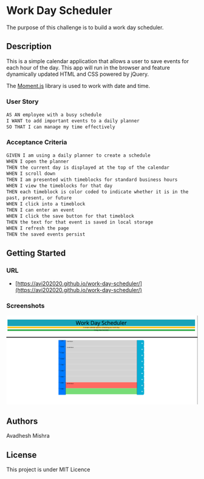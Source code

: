 # Work Day Scheduler

The purpose of this challenge is to build a work day scheduler.

## Description

This is a simple calendar application that allows a user to save events for each hour of the day. This app will run in the browser and feature dynamically updated HTML and CSS powered by jQuery.

The [Moment.js](https://momentjs.com/) library is used to work with date and time.

### User Story

```
AS AN employee with a busy schedule
I WANT to add important events to a daily planner
SO THAT I can manage my time effectively
```

### Acceptance Criteria

```
GIVEN I am using a daily planner to create a schedule
WHEN I open the planner
THEN the current day is displayed at the top of the calendar
WHEN I scroll down
THEN I am presented with timeblocks for standard business hours
WHEN I view the timeblocks for that day
THEN each timeblock is color coded to indicate whether it is in the past, present, or future
WHEN I click into a timeblock
THEN I can enter an event
WHEN I click the save button for that timeblock
THEN the text for that event is saved in local storage
WHEN I refresh the page
THEN the saved events persist
```

## Getting Started

### URL

- [https://avi202020.github.io/work-day-scheduler/](https://avi202020.github.io/work-day-scheduler/)

### Screenshots

![Screenshot](https://github.com/avi202020/daily-planner-app/blob/main/images/application_demo.png/)

## Authors

Avadhesh Mishra


## License

This project is under MIT Licence
